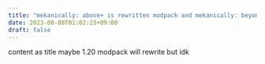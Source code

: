 ```yaml
---
title: "mekanically: above+ is rewritten modpack and mekanically: beyond will just upgrade and some mods"
date: 2023-08-08T01:02:23+09:00
draft: false
---
```

content as title
maybe 1.20 modpack will rewrite but idk

